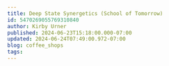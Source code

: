 ```yaml
---
title: Deep State Synergetics (School of Tomorrow)
id: 5470269055769310840
author: Kirby Urner
published: 2024-06-23T15:18:00.000-07:00
updated: 2024-06-24T07:49:00.972-07:00
blog: coffee_shops
tags: 
---
```


[](https://www.flickr.com/photos/kirbyurner/53812745796/in/dateposted/)